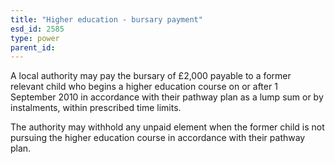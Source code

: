 ```yaml
---
title: "Higher education - bursary payment"
esd_id: 2585
type: power
parent_id:  
---
```


A local authority may pay the bursary of £2,000 payable to a former relevant child who begins a higher education course on or after 1 September 2010 in accordance with their pathway plan as a lump sum or by instalments, within prescribed time limits.

The authority may withhold any unpaid element when the former child is not pursuing the higher education course in accordance with their pathway plan.

